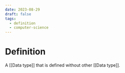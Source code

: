 ```yaml
---
date: 2023-08-29
draft: false
tags:
  - definition
  - computer-science 
---
```


# Definition

A [[Data type]] that is defined without other [[Data type]].